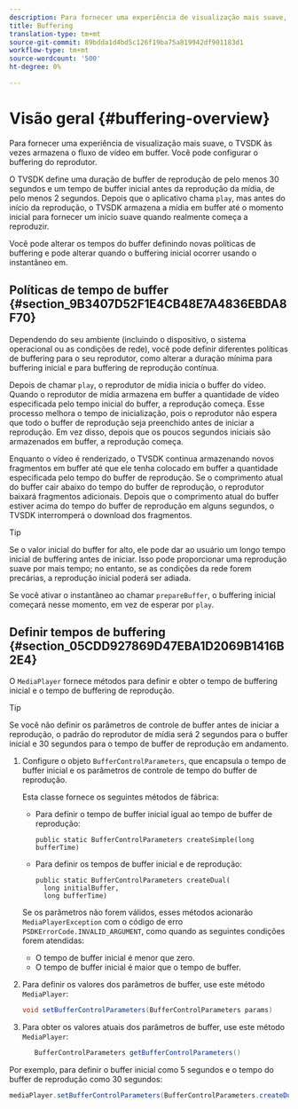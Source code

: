 ```yaml
---
description: Para fornecer uma experiência de visualização mais suave, o TVSDK às vezes armazena o fluxo de vídeo em buffer. Você pode configurar o buffering do reprodutor.
title: Buffering
translation-type: tm+mt
source-git-commit: 89bdda1d4bd5c126f19ba75a819942df901183d1
workflow-type: tm+mt
source-wordcount: '500'
ht-degree: 0%

---
```



# Visão geral {#buffering-overview}

Para fornecer uma experiência de visualização mais suave, o TVSDK às vezes armazena o fluxo de vídeo em buffer. Você pode configurar o buffering do reprodutor.

O TVSDK define uma duração de buffer de reprodução de pelo menos 30 segundos e um tempo de buffer inicial antes da reprodução da mídia, de pelo menos 2 segundos. Depois que o aplicativo chama `play`, mas antes do início da reprodução, o TVSDK armazena a mídia em buffer até o momento inicial para fornecer um início suave quando realmente começa a reproduzir.

Você pode alterar os tempos do buffer definindo novas políticas de buffering e pode alterar quando o buffering inicial ocorrer usando o instantâneo em.

## Políticas de tempo de buffer {#section_9B3407D52F1E4CB48E7A4836EBDA8F70}

Dependendo do seu ambiente (incluindo o dispositivo, o sistema operacional ou as condições de rede), você pode definir diferentes políticas de buffering para o seu reprodutor, como alterar a duração mínima para buffering inicial e para buffering de reprodução contínua.

Depois de chamar `play`, o reprodutor de mídia inicia o buffer do vídeo. Quando o reprodutor de mídia armazena em buffer a quantidade de vídeo especificada pelo tempo inicial do buffer, a reprodução começa. Esse processo melhora o tempo de inicialização, pois o reprodutor não espera que todo o buffer de reprodução seja preenchido antes de iniciar a reprodução. Em vez disso, depois que os poucos segundos iniciais são armazenados em buffer, a reprodução começa.

Enquanto o vídeo é renderizado, o TVSDK continua armazenando novos fragmentos em buffer até que ele tenha colocado em buffer a quantidade especificada pelo tempo do buffer de reprodução. Se o comprimento atual do buffer cair abaixo do tempo do buffer de reprodução, o reprodutor baixará fragmentos adicionais. Depois que o comprimento atual do buffer estiver acima do tempo do buffer de reprodução em alguns segundos, o TVSDK interromperá o download dos fragmentos.

>[!TIP]
>
>Se o valor inicial do buffer for alto, ele pode dar ao usuário um longo tempo inicial de buffering antes de iniciar. Isso pode proporcionar uma reprodução suave por mais tempo; no entanto, se as condições da rede forem precárias, a reprodução inicial poderá ser adiada.

Se você ativar o instantâneo ao chamar `prepareBuffer`, o buffering inicial começará nesse momento, em vez de esperar por `play`.

## Definir tempos de buffering {#section_05CDD927869D47EBA1D2069B1416B2E4}

O `MediaPlayer` fornece métodos para definir e obter o tempo de buffering inicial e o tempo de buffering de reprodução.

>[!TIP]
>
>Se você não definir os parâmetros de controle de buffer antes de iniciar a reprodução, o padrão do reprodutor de mídia será 2 segundos para o buffer inicial e 30 segundos para o tempo de buffer de reprodução em andamento.

1. Configure o objeto `BufferControlParameters`, que encapsula o tempo de buffer inicial e os parâmetros de controle de tempo do buffer de reprodução.

   Esta classe fornece os seguintes métodos de fábrica:

   * Para definir o tempo de buffer inicial igual ao tempo de buffer de reprodução:

      ```
      public static BufferControlParameters createSimple(long bufferTime)
      ```

   * Para definir os tempos de buffer inicial e de reprodução:

      ```
      public static BufferControlParameters createDual( 
        long initialBuffer,  
        long bufferTime)
      ```
   Se os parâmetros não forem válidos, esses métodos acionarão `MediaPlayerException` com o código de erro `PSDKErrorCode.INVALID_ARGUMENT`, como quando as seguintes condições forem atendidas:

   * O tempo de buffer inicial é menor que zero.
   * O tempo de buffer inicial é maior que o tempo de buffer.


1. Para definir os valores dos parâmetros de buffer, use este método `MediaPlayer`:

   ```java
   void setBufferControlParameters(BufferControlParameters params)
   ```

1. Para obter os valores atuais dos parâmetros de buffer, use este método `MediaPlayer`:

   ```java
      BufferControlParameters getBufferControlParameters()  
   ```

<!--<a id="example_DE0580B3AD404635825D3301C1F096B6"></a>-->

Por exemplo, para definir o buffer inicial como 5 segundos e o tempo do buffer de reprodução como 30 segundos:

```java
mediaPlayer.setBufferControlParameters(BufferControlParameters.createDual(5000, 30000));
```
